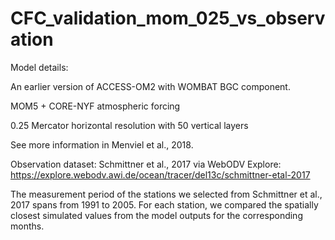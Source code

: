# CFC_validation_mom_025_vs_observation
Model details: 

An earlier version of ACCESS-OM2 with WOMBAT BGC component.

MOM5 + CORE-NYF atmospheric forcing

0.25 Mercator horizontal resolution with 50 vertical layers

See more information in Menviel et al., 2018.

Observation dataset:
Schmittner et al., 2017 via WebODV Explore: 
https://explore.webodv.awi.de/ocean/tracer/del13c/schmittner-etal-2017 

The measurement period of the stations we selected from Schmittner et al., 2017 spans from 1991 to 2005. For each station, we compared the spatially closest simulated values from the model outputs for the corresponding months.
